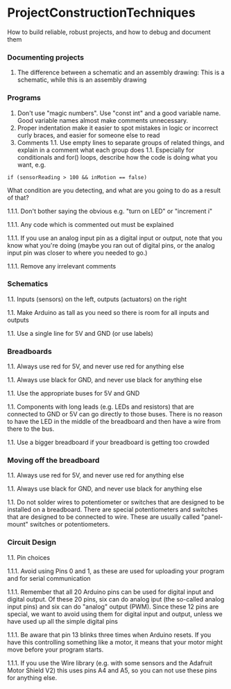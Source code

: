 # ProjectConstructionTechniques

How to build reliable, robust projects, and how to debug and document them

### Documenting projects
1. The difference between a schematic and an assembly drawing: This is a
schematic, while this is an assembly drawing

### Programs

1. Don't use "magic numbers". Use "const int" 
and a good variable name. Good variable names almost make comments 
unnecessary.
1. Proper indentation make it easier to spot mistakes in logic or
incorrect curly braces, and easier for someone else to read
1. Comments
1.1. Use empty lines to separate groups of related things, and explain
in a comment what each group does
1.1. Especially for conditionals and for() loops, 
describe how the code is doing what you want, e.g.

```if (sensorReading > 100 && inMotion == false)```

What condition are you detecting, and what are you going to do as a result of that?

1.1.1. Don't bother saying the obvious e.g. "turn on LED" or "increment i"

1.1.1. Any code which is commented out must be explained 

1.1.1. If you use an analog input pin as a digital input or output, 
note that you know what you're doing (maybe you ran out of digital pins, 
or the analog input pin was closer to where you needed to go.)

1.1.1. Remove any irrelevant comments


### Schematics

1.1. Inputs (sensors) on the left, outputs (actuators) on the right

1.1.  Make Arduino as tall as you need so there is room for all 
inputs and outputs

1.1. Use a single line for 5V and GND (or use labels)


### Breadboards

1.1. Always use red for 5V, and never use red for anything else

1.1. Always use black for GND, and never use black for anything else

1.1. Use the appropriate buses for 5V and GND

1.1. Components with long leads (e.g. LEDs and resistors) that are connected
to GND or 5V can go directly to those buses. There is no reason to have the
LED in the middle of the breadboard and then have a wire from there to the
bus.

1.1. Use a bigger breadboard if your breadboard is getting too crowded


### Moving off the breadboard

1.1. Always use red for 5V, and never use red for anything else

1.1. Always use black for GND, and never use black for anything else

1.1. Do not solder wires to potentiometer or switches that are designed to be
installed on a breadboard.  There are special potentiometers and switches that
are designed to be connected to wire. These are usually called "panel-mount"
switches or potentiometers.

### Circuit Design

1.1. Pin choices

1.1.1. Avoid using Pins 0 and 1, as these are used for uploading your program
and for serial communication

1.1.1. Remember that all 20 Arduino pins can be used for digital input and
digital output. Of these 20 pins, six can do analog iput (the so-called analog
input pins) and six can do "analog" output (PWM). Since these 12 pins are
special, we want to avoid using them for digital input and output, unless we
have used up all the simple digital pins

1.1.1. Be aware that pin 13 blinks three times when Arduino resets. If you
have this controlling something like a motor, it means that your motor might
move before your program starts.

1.1.1. If you use the Wire library 
(e.g. with some sensors and the Adafruit Motor Shield V2) 
this uses pins A4 and A5, so you can not use these pins for anything else.
